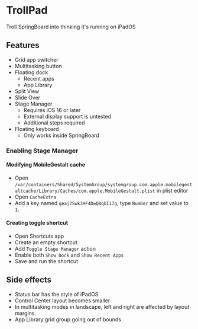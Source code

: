 # TrollPad
Troll SpringBoard into thinking it's running on iPadOS

## Features
- Grid app switcher
- Multitasking button
- Floating dock
  + Recent apps
  + App Library
- Split View
- Slide Over
- Stage Manager
  + Requires iOS 16 or later
  + External display support is untested
  + Additional steps required
- Floating keyboard
  + Only works inside SpringBoard

### Enabling Stage Manager
#### Modifying MobileGestalt cache
- Open `/var/containers/Shared/SystemGroup/systemgroup.com.apple.mobilegestaltcache/Library/Caches/com.apple.MobileGestalt.plist` in plist editor
- Open `CacheExtra`
- Add a key named `qeaj75wk3HF4DwQ8qbIi7g`, type `Number` and set value to `1`.

#### Creating toggle shortcut
- Open Shortcuts app
- Create an empty shortcut
- Add `Toggle Stage Manager` action
- Enable both `Show Dock` and `Show Recent Apps`
- Save and run the shortcut

## Side effects
- Status bar has the style of iPadOS.
- Control Center layout becomes smaller
- In multitasking modes in landscape, left and right are affected by layout margins.
- App Library grid group going out of bounds
